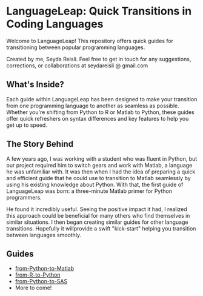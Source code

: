 # LanguageLeap: Quick Transitions in Coding Languages

Welcome to LanguageLeap! This repository offers quick guides for transitioning between popular programming languages.

Created by me, Seyda Reisli. Feel free to get in touch for any suggestions, corrections, or collaborations at seydareisli @ gmail.com

## What's Inside?

Each guide within LanguageLeap has been designed to make your transition from one programming language to another as seamless as possible. Whether you're shifting from Python to R or Matlab to Python, these guides offer quick refreshers on syntax differences and key features to help you get up to speed.

## The Story Behind

A few years ago, I was working with a student who was fluent in Python, but our project required him to switch gears and work with Matlab, a language he was unfamiliar with. It was then when I had the idea of preparing a quick and efficient guide that he could use to transition to Matlab seamlessly by using his existing knowledge about Python. With that, the first guide of LanguageLeap was born: a three-minute Matlab primer for Python programmers.

He found it incredibly useful. Seeing the positive impact it had, I realized this approach could be beneficial for many others who find themselves in similar situations. I then began creating similar guides for other language transitions. Hopefully it willprovide a swift "kick-start" helping you transition between languages smoothly.

## Guides

* [from-Python-to-Matlab]()
* [from-R-to-Python]()
* [from-Python-to-SAS]()
* More to come!

